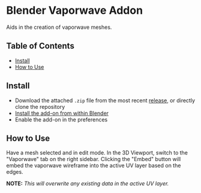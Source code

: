 # Blender Vaporwave Addon
Aids in the creation of vaporwave meshes.

## Table of Contents
* [Install](#Install)
* [How to Use](#How-to-Use)

## Install
* Download the attached `.zip` file from the most recent [release](https://github.com/linkoid/blender-vaporwave/releases), or directly clone the repository
* [Install the add-on from within Blender](https://docs.blender.org/manual/en/latest/editors/preferences/addons.html#installing-add-ons)
* Enable the add-on in the preferences

## How to Use
Have a mesh selected and in edit mode. In the 3D Viewport, switch to the "Vaporwave" tab on the right sidebar.
Clicking the "Embed" button will embed the vaporwave wireframe into the active UV layer based on the edges. 

**NOTE:** *This will overwrite any existing data in the active UV layer.* 

